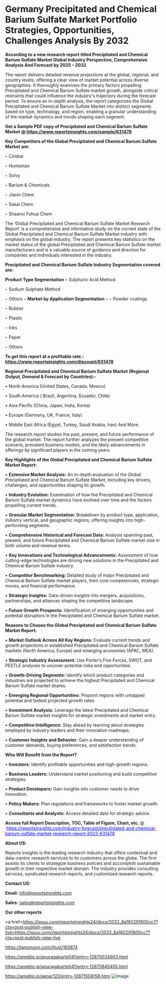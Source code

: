 # Germany Precipitated and Chemical Barium Sulfate Market Portfolio Strategies, Opportunities, Challenges Analysis By 2032

<strong>According to a new research report titled Precipitated and Chemical Barium Sulfate Market Global Industry Perspective, Comprehensive Analysis And Forecast by 2025 – 2032</strong>

The report delivers detailed revenue projections at the global, regional, and country levels, offering a clear view of market potential across diverse geographies. It thoroughly examines the primary factors propelling Precipitated and Chemical Barium Sulfate market growth, alongside critical restraints that could influence the industry's trajectory during the forecast period. To ensure an in-depth analysis, the report categorizes the Global Precipitated and Chemical Barium Sulfate Market into distinct segments based on type, technology, and region, enabling a granular understanding of the market dynamics and trends shaping each segment.

<strong>Get a Sample PDF copy of Precipitated and Chemical Barium Sulfate Market </strong><strong>@<a href=https://www.reportsinsights.com/sample/631478 style=color:#0000ff;> https://www.reportsinsights.com/sample/631478</a></strong></font>

<strong>Key Competitors of the Global Precipitated and Chemical Barium Sulfate Market are:</strong>

‣ Cimbar

‣ Huntsman

‣ Solvy

‣ Barium & Chemicals

‣ Jiaxin Chem

‣ Sakai Chem

‣ Shaanxi Fuhua Chem

The ‘Global Precipitated and Chemical Barium Sulfate Market Research Report’ is a comprehensive and informative study on the current state of the Global Precipitated and Chemical Barium Sulfate Market industry with emphasis on the global industry. The report presents key statistics on the market status of the global Precipitated and Chemical Barium Sulfate market manufacturers and is a valuable source of guidance and direction for companies and individuals interested in the industry.

<strong>Precipitated and Chemical Barium Sulfate Industry Segmentation covered are:</strong>

<strong>Product Type Segmentation</strong>
‣
Sulphuric Acid Method

‣ Sodium Sulphate Method

‣ Others
‣ 
<strong>Market by Application Segmentation</strong>
‣
‣  Powder coatings

‣ Rubber

‣ Plastic

‣ Inks

‣ Paper

‣ Others

<strong>To get this report at a profitable rate.: <a href=https://www.reportsinsights.com/discount/631478 style=color:#0000ff;>https://www.reportsinsights.com/discount/631478</a></strong></font>

<strong>Regional Precipitated and Chemical Barium Sulfate Market (Regional Output, Demand &amp; Forecast by Countries):-</strong>

• North America (United States, Canada, Mexico)

• South America ( Brazil, Argentina, Ecuador, Chile)

• Asia Pacific (China, Japan, India, Korea)

• Europe (Germany, UK, France, Italy)

• Middle East Africa (Egypt, Turkey, Saudi Arabia, Iran) And More.

The research report studies the past, present, and future performance of the global market. The report further analyzes the present competitive scenario, prevalent business models, and the likely advancements in offerings by significant players in the coming years.

<strong>Key Highlights of the Global Precipitated and Chemical Barium Sulfate Market Report:</strong>

• <strong>Extensive Market Analysis:</strong> An in-depth evaluation of the Global Precipitated and Chemical Barium Sulfate Market, including key drivers, challenges, and opportunities shaping its growth.

• <strong>Industry Evolution:</strong> Examination of how the Precipitated and Chemical Barium Sulfate market dynamics have evolved over time and the factors propelling current trends.

• <strong>Granular Market Segmentation:</strong> Breakdown by product type, application, industry vertical, and geographic regions, offering insights into high-performing segments.

• <strong>Comprehensive Historical and Forecast Data:</strong> Analysis spanning past, present, and future Precipitated and Chemical Barium Sulfate market size in both volume and revenue terms.

• <strong>Key Innovations and Technological Advancements:</strong> Assessment of how cutting-edge technologies are driving new solutions in the Precipitated and Chemical Barium Sulfate industry.

• <strong>Competitor Benchmarking:</strong> Detailed study of major Precipitated and Chemical Barium Sulfate market players, their core competencies, strategic moves, and financial performance.

• <strong>Strategic Insights:</strong> Data-driven insights into mergers, acquisitions, partnerships, and alliances shaping the competitive landscape.

• <strong>Future Growth Prospects:</strong> Identification of emerging opportunities and potential disruptors in the Precipitated and Chemical Barium Sulfate market.

<strong>Reasons to Choose the Global Precipitated and Chemical Barium Sulfate Market Report:</strong>

• <strong>Market Outlook Across All Key Regions:</strong> Evaluate current trends and growth projections in established Precipitated and Chemical Barium Sulfate markets (North America, Europe) and emerging economies (APAC, MEA).

• <strong>Strategic Industry Assessment:</strong> Use Porter’s Five Forces, SWOT, and PESTLE analyses to uncover potential risks and opportunities.

• <strong>Growth-Driving Segments:</strong> Identify which product categories and industries are projected to achieve the highest Precipitated and Chemical Barium Sulfate market shares.

• <strong>Emerging Regional Opportunities:</strong> Pinpoint regions with untapped potential and fastest projected growth rates.

• <strong>Investment Analysis:</strong> Leverage the latest Precipitated and Chemical Barium Sulfate market insights for strategic investments and market entry.

• <strong>Competitive Intelligence:</strong> Stay ahead by learning about strategies employed by industry leaders and their innovation roadmaps.

• <strong>Customer Insights and Behavior:</strong> Gain a deeper understanding of customer demands, buying preferences, and satisfaction trends.

<strong>Who Will Benefit from the Report?</strong>

• <strong>Investors:</strong> Identify profitable opportunities and high-growth regions.

• <strong>Business Leaders:</strong> Understand market positioning and build competitive strategies.

• <strong>Product Developers:</strong> Gain insights into customer needs to drive innovation.

• <strong>Policy Makers:</strong> Plan regulations and frameworks to foster market growth.

• <strong>Consultants and Analysts:</strong> Access detailed data for strategic advice.
</ul>
<strong>Access full Report Description, TOC, Table of Figure, Chart, etc. </strong>@  <a href=https://reportsinsights.com/industry-forecast/precipitated-and-chemical-barium-sulfate-market-research-report-2022-631478 style=color:#0000ff;>https://reportsinsights.com/industry-forecast/precipitated-and-chemical-barium-sulfate-market-research-report-2022-631478</a></font>

<strong><strong>About US</strong>:</strong>

Reports Insights is the leading research industry that offers contextual and data-centric research services to its customers across the globe. The firm assists its clients to strategize business policies and accomplish sustainable growth in their respective market domain. The industry provides consulting services, syndicated research reports, and customized research reports.

<strong>Contact US:</strong>

<p class=""""><b>Email:</b> <a href=mailto:info@reportsinsights.com>info@reportsinsights.com</a></p>
<p class=""""><b>Sales:</b> <a href=mailto:sales@reportsinsights.com>sales@reportsinsights.com</a></p>

<strong>Our other reports</strong>

<a href=https://issuu.com/reportsinsights24/docs/2032_8a160291800cc7?cta=post-publish-view-live>https://issuu.com/reportsinsights24/docs/2032_8a160291800cc7?cta=post-publish-view-live</a>

<a href=https://tanomuno.com/illust/165874>https://tanomuno.com/illust/165874</a>

<a href=https://ameblo.jp/anuragakarte041/entry-12870024903.html>https://ameblo.jp/anuragakarte041/entry-12870024903.html</a>

<a href=https://ameblo.jp/anuragakarte041/entry-12870845455.html>https://ameblo.jp/anuragakarte041/entry-12870845455.html</a>

<a href=https://ameblo.jp/aanar123/entry-12871508158.html>https://ameblo.jp/aanar123/entry-12871508158.html</a>
![image](https://github.com/user-attachments/assets/46a1e2a3-226e-407a-85db-f2cb0c4f8306)
